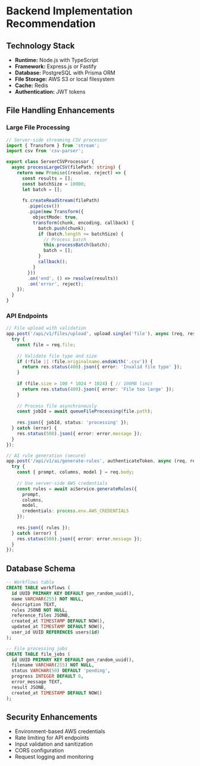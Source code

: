 # Backend Implementation Recommendation

## Technology Stack
- **Runtime:** Node.js with TypeScript
- **Framework:** Express.js or Fastify
- **Database:** PostgreSQL with Prisma ORM
- **File Storage:** AWS S3 or local filesystem
- **Cache:** Redis
- **Authentication:** JWT tokens

## File Handling Enhancements

### Large File Processing
```typescript
// Server-side streaming CSV processor
import { Transform } from 'stream';
import csv from 'csv-parser';

export class ServerCSVProcessor {
  async processLargeCSV(filePath: string) {
    return new Promise((resolve, reject) => {
      const results = [];
      const batchSize = 10000;
      let batch = [];
      
      fs.createReadStream(filePath)
        .pipe(csv())
        .pipe(new Transform({
          objectMode: true,
          transform(chunk, encoding, callback) {
            batch.push(chunk);
            if (batch.length >= batchSize) {
              // Process batch
              this.processBatch(batch);
              batch = [];
            }
            callback();
          }
        }))
        .on('end', () => resolve(results))
        .on('error', reject);
    });
  }
}
```

### API Endpoints
```typescript
// File upload with validation
app.post('/api/v1/files/upload', upload.single('file'), async (req, res) => {
  try {
    const file = req.file;
    
    // Validate file type and size
    if (!file || !file.originalname.endsWith('.csv')) {
      return res.status(400).json({ error: 'Invalid file type' });
    }
    
    if (file.size > 100 * 1024 * 1024) { // 100MB limit
      return res.status(400).json({ error: 'File too large' });
    }
    
    // Process file asynchronously
    const jobId = await queueFileProcessing(file.path);
    
    res.json({ jobId, status: 'processing' });
  } catch (error) {
    res.status(500).json({ error: error.message });
  }
});

// AI rule generation (secure)
app.post('/api/v1/ai/generate-rules', authenticateToken, async (req, res) => {
  try {
    const { prompt, columns, model } = req.body;
    
    // Use server-side AWS credentials
    const rules = await aiService.generateRules({
      prompt,
      columns,
      model,
      credentials: process.env.AWS_CREDENTIALS
    });
    
    res.json({ rules });
  } catch (error) {
    res.status(500).json({ error: error.message });
  }
});
```

## Database Schema
```sql
-- Workflows table
CREATE TABLE workflows (
  id UUID PRIMARY KEY DEFAULT gen_random_uuid(),
  name VARCHAR(255) NOT NULL,
  description TEXT,
  rules JSONB NOT NULL,
  reference_files JSONB,
  created_at TIMESTAMP DEFAULT NOW(),
  updated_at TIMESTAMP DEFAULT NOW(),
  user_id UUID REFERENCES users(id)
);

-- File processing jobs
CREATE TABLE file_jobs (
  id UUID PRIMARY KEY DEFAULT gen_random_uuid(),
  filename VARCHAR(255) NOT NULL,
  status VARCHAR(50) DEFAULT 'pending',
  progress INTEGER DEFAULT 0,
  error_message TEXT,
  result JSONB,
  created_at TIMESTAMP DEFAULT NOW()
);
```

## Security Enhancements
- Environment-based AWS credentials
- Rate limiting for API endpoints
- Input validation and sanitization
- CORS configuration
- Request logging and monitoring
